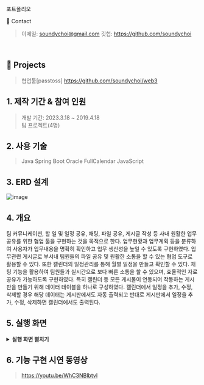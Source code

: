 포트폴리오

📌 Contact
>이메일: soundychoi@gmail.com
>깃헙: https://github.com/soundychoi
</br>

## :pushpin: Projects
> 협업툴[passtoss]
> https://github.com/soundychoi/web3

## 1. 제작 기간 & 참여 인원
> 개발 기간: 2023.3.18 ~ 2019.4.18  
> 팀 프로젝트(4명)

## 2. 사용 기술
>Java
>Spring Boot
>Oracle
>FullCalendar
>JavaScript

## 3. ERD 설계
![image](https://github.com/soundychoi/web3/assets/112635413/0d37ede1-62d3-48fc-a8e7-29ab53bfa49c)
</br>
## 4. 개요
팀 커뮤니케이션, 할 일 및 일정 공유, 채팅, 파일 공유, 게시글 작성 등 사내 원활한 업무 공유를 위한 협업 툴을 구현하는 것을 목적으로 한다.  업무현황과 업무계획 등을 분류하여 사용자가 업무내용을 명확히 확인하고 업무 생산성을 높일 수 있도록 구현하였다.
업무관련 게시글로 부서내 팀원들의 파일 공유 및 원활한 소통을 할 수 있는 협업 도구로 활용할 수 있다. 또한 캘린더의 일정관리를 통해 월별  일정을 만들고 확인할 수 있다. 채팅 기능을 활용하여 팀원들과 실시간으로 보다 빠른 소통을 할 수 있으며, 효율적인 자료 공유가 가능하도록  구현하였다.
특히 캘린더 등 모든 게시물이 연동되어 작동하는 게시판을 만들기 위해 데이터 테이블을 하나로 구성하였다. 캘린더에서 일정을 추가, 수정, 삭제할 경우 해당 데이터는 게시판에서도 자동 출력되고 반대로 게시판에서 일정을 추가, 수정, 삭제하면 캘린더에서도 출력된다.


## 5. 실행 화면
<details>
<summary><b>실행 화면 펼치기</b></summary></br>
  <div markdown="1">
  ### 5.1 메인화면
  ![image](https://github.com/soundychoi/web3/assets/112635413/7ef29a29-5d26-4404-a208-b6a567447a84)
  
  ### 5.2 일정 추가 화면
  ![image](https://github.com/soundychoi/web3/assets/112635413/010b3842-4571-4c8f-b213-d1a713b1c46e)

  ![image](https://github.com/soundychoi/web3/assets/112635413/e36a8773-c505-47a0-a442-c140b78ebafa)

  ### 5.3 일정 수정 화면
  ![image](https://github.com/soundychoi/web3/assets/112635413/21ac6cbe-8441-4a13-8bb7-757f6282603d)

  ### 5.4 일정 삭제 화면
  ![image](https://github.com/soundychoi/web3/assets/112635413/c340b176-22c5-4ab2-bdba-f629bf76c49d)
    </div>
</details>
  


## 6. 기능 구현 시연 동영상
>https://youtu.be/WhC3NBlbtvI









